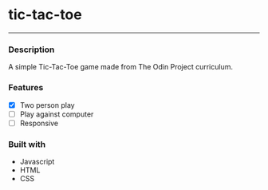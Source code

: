 # tic-tac-toe
---
### Description
A simple Tic-Tac-Toe game made from The Odin Project curriculum.

### Features
- [x] Two person play
- [ ] Play against computer
- [ ] Responsive

### Built with
- Javascript
- HTML
- CSS